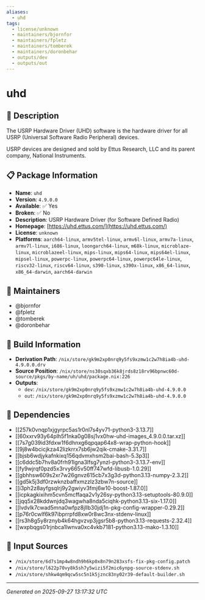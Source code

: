 ```yaml
---
aliases:
  - uhd
tags:
  - license/unknown
  - maintainers/bjornfor
  - maintainers/fpletz
  - maintainers/tomberek
  - maintainers/doronbehar
  - outputs/dev
  - outputs/out
---
```


# uhd

## 📝 Description

The USRP Hardware Driver (UHD) software is the hardware driver for all
USRP (Universal Software Radio Peripheral) devices.

USRP devices are designed and sold by Ettus Research, LLC and its parent
company, National Instruments.


## 📋 Package Information

- **Name**: `uhd`
- **Version**: `4.9.0.0`
- **Available**: ✅ Yes
- **Broken**: ✅ No
- **Description**: USRP Hardware Driver (for Software Defined Radio)
- **Homepage**: [https://uhd.ettus.com/](https://uhd.ettus.com/)
- **License**: `unknown`
- **Platforms**: `aarch64-linux`, `armv5tel-linux`, `armv6l-linux`, `armv7a-linux`, `armv7l-linux`, `i686-linux`, `loongarch64-linux`, `m68k-linux`, `microblaze-linux`, `microblazeel-linux`, `mips-linux`, `mips64-linux`, `mips64el-linux`, `mipsel-linux`, `powerpc-linux`, `powerpc64-linux`, `powerpc64le-linux`, `riscv32-linux`, `riscv64-linux`, `s390-linux`, `s390x-linux`, `x86_64-linux`, `x86_64-darwin`, `aarch64-darwin`
## 👥 Maintainers

- @bjornfor
- @fpletz
- @tomberek
- @doronbehar


## 🔧 Build Information

- **Derivation Path**: `/nix/store/gk9m2xp0nrq9y5fs9xzmw1c2w7h8ia4b-uhd-4.9.0.0.drv`
- **Source Position**: `/nix/store/ns30sqxb36k8jrds8z18rv96bpnwc60d-source/pkgs/by-name/uh/uhd/package.nix:226`
- **Outputs**:
  - `dev`:  `/nix/store/gk9m2xp0nrq9y5fs9xzmw1c2w7h8ia4b-uhd-4.9.0.0`
  - `out`:  `/nix/store/gk9m2xp0nrq9y5fs9xzmw1c2w7h8ia4b-uhd-4.9.0.0`

## 🔗 Dependencies

- [[257k0vnqp1xjgyrpc5as1r0nl7s4yv71-python3-3.13.7]]
- [[60xxrv93y64plh5f1nka0g08sj1vx0hw-uhd-images_4.9.0.0.tar.xz]]
- [[7s7g039id3fdxw1f6dhnxg6qpqap64x8-wrap-python-hook]]
- [[9j8w4bcicjkza42lizkrrx7sb6jw2qik-cmake-3.31.7]]
- [[bjsb6wdjykafnkixq156qdvmxhsm2bai-bash-5.3p3]]
- [[c6ddc5b7hv8a0frh91lgna3lfsg7ynzl-python3-3.13.7-env]]
- [[fy9wjrqf0pzd5x3rvy665v50ff747wfd-libusb-1.0.29]]
- [[gbhhsw609s2xr7w26gnvz615cb7x3g3d-python3.13-numpy-2.3.2]]
- [[gd5k5j3df0rzwknzbaffxmzzlz3zbw7n-source]]
- [[i3ph2z8ayfgsqlrj9y2gwiyv3fmj6w10-boost-1.87.0]]
- [[icpkagkixihm5cvn5mcffaqa2v1y26sy-python3.13-setuptools-80.9.0]]
- [[jqq5x28kddwnjdq3wagwha8nda5ciqhk-python3.13-six-1.17.0]]
- [[lvdvlk7cwad5mna0wfpz8jllb30jdj1n-pkg-config-wrapper-0.29.2]]
- [[p76r0cwlf6k97ibprrpfd8xw0r8wc3nx-stdenv-linux]]
- [[rs3h8g5y8rznyb4k64hgvzvp3jgsr5b8-python3.13-requests-2.32.4]]
- [[wxpbqgs01rjnbca1lwnva0xc4vkb7181-python3.13-mako-1.3.10]]

## 📁 Input Sources

- `/nix/store/6d7s1mp4w8ndh9h6kp0x8n79n283xsfs-fix-pkg-config.patch`
- `/nix/store/l622p70vy8k5sh7y5wizi5f2mic6ynpg-source-stdenv.sh`
- `/nix/store/shkw4qm9qcw5sc5n1k5jznc83ny02r39-default-builder.sh`

---
*Generated on 2025-09-27 13:17:32 UTC*
